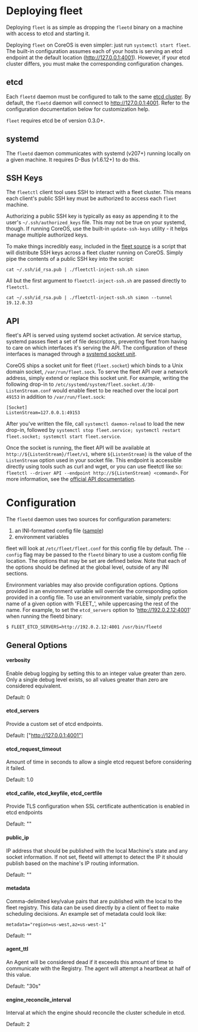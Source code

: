 # Deploying fleet

Deploying `fleet` is as simple as dropping the `fleetd` binary on a machine with access to etcd and starting it.

Deploying `fleet` on CoreOS is even simpler: just run `systemctl start fleet`. The built-in configuration assumes each of your hosts is serving an etcd endpoint at the default location (http://127.0.0.1:4001). However, if your etcd cluster differs, you must make the corresponding configuration changes.

## etcd

Each `fleetd` daemon must be configured to talk to the same [etcd cluster][etcd]. By default, the `fleetd` daemon will connect to http://127.0.0.1:4001. Refer to the configuration documentation below for customization help.

`fleet` requires etcd be of version 0.3.0+.

[etcd]: https://coreos.com/docs/cluster-management/setup/getting-started-with-etcd

## systemd

The `fleetd` daemon communicates with systemd (v207+) running locally on a given machine. It requires D-Bus (v1.6.12+) to do this.

## SSH Keys

The `fleetctl` client tool uses SSH to interact with a fleet cluster. This means each client's public SSH key must be authorized to access each `fleet` machine.

Authorizing a public SSH key is typically as easy as appending it to the user's `~/.ssh/authorized_keys` file. This may not be true on your systemd, though. If running CoreOS, use the built-in `update-ssh-keys` utility - it helps manage multiple authorized keys.

To make things incredibly easy, included in the [fleet source](../scripts/fleetctl-inject-ssh.sh) is a script that will distribute SSH keys across a fleet cluster running on CoreOS. Simply pipe the contents of a public SSH key into the script:

```
cat ~/.ssh/id_rsa.pub | ./fleetctl-inject-ssh.sh simon
```

All but the first argument to `fleetctl-inject-ssh.sh` are passed directly to `fleetctl`.

```
cat ~/.ssh/id_rsa.pub | ./fleetctl-inject-ssh.sh simon --tunnel 19.12.0.33
```

## API

fleet's API is served using systemd socket activation.
At service startup, systemd passes fleet a set of file descriptors, preventing fleet from having to care on which interfaces it's serving the API.
The configuration of these interfaces is managed through a [systemd socket unit][socket-unit].

[socket-unit]: http://www.freedesktop.org/software/systemd/man/systemd.socket.html

CoreOS ships a socket unit for fleet (`fleet.socket`) which binds to a Unix domain socket, `/var/run/fleet.sock`.
To serve the fleet API over a network address, simply extend or replace this socket unit.
For example, writing the following drop-in to `/etc/systemd/system/fleet.socket.d/30-ListenStream.conf` would enable fleet to be reached over the local port `49153` in addition to `/var/run/fleet.sock`:

```
[Socket]
ListenStream=127.0.0.1:49153
```

After you've written the file, call `systemctl daemon-reload` to load the new drop-in, followed by `systemctl stop fleet.service; systemctl restart fleet.socket; systemctl start fleet.service`.

Once the socket is running, the fleet API will be available at `http://${ListenStream}/fleet/v1`, where `${ListenStream}` is the value of the `ListenStream` option used in your socket file.
This endpoint is accessible directly using tools such as curl and wget, or you can use fleetctl like so: `fleetctl --driver API --endpoint http://${ListenStream} <command>`.
For more information, see the [official API documentation][api-doc].

[api-doc]: https://github.com/coreos/fleet/blob/master/Documentation/api-v1.md

# Configuration

The `fleetd` daemon uses two sources for configuration parameters:

1. an INI-formatted config file ([sample][config])
2. environment variables

[config]: https://github.com/coreos/fleet/blob/master/fleet.conf.sample

fleet will look at `/etc/fleet/fleet.conf` for this config file by default. The `--config` flag may be passed to the `fleetd` binary to use a custom config file location. The options that may be set are defined below. Note that each of the options should be defined at the global level, outside of any INI sections.

Environment variables may also provide configuration options. Options provided in an environment variable will override the corresponding option provided in a config file. To use an environment variable, simply prefix the name of a given option with 'FLEET_', while uppercasing the rest of the name. For example, to set the `etcd_servers` option to 'http://192.0.2.12:4001' when running the fleetd binary:

```
$ FLEET_ETCD_SERVERS=http://192.0.2.12:4001 /usr/bin/fleetd
```

## General Options

#### verbosity

Enable debug logging by setting this to an integer value greater than zero.
Only a single debug level exists, so all values greater than zero are considered equivalent.

Default: 0

#### etcd_servers

Provide a custom set of etcd endpoints.

Default: ["http://127.0.0.1:4001"]

#### etcd_request_timeout

Amount of time in seconds to allow a single etcd request before considering it failed.

Default: 1.0

#### etcd_cafile, etcd_keyfile, etcd_certfile 

Provide TLS configuration when SSL certificate authentication is enabled in etcd endpoints

Default: ""

#### public_ip

IP address that should be published with the local Machine's state and any socket information.
If not set, fleetd will attempt to detect the IP it should publish based on the machine's IP routing information.

Default: ""

#### metadata

Comma-delimited key/value pairs that are published with the local to the fleet registry. This data can be used directly by a client of fleet to make scheduling decisions. An example set of metadata could look like:  

	metadata="region=us-west,az=us-west-1"

Default: ""

#### agent_ttl

An Agent will be considered dead if it exceeds this amount of time to communicate with the Registry. The agent will attempt a heartbeat at half of this value.

Default: "30s"

#### engine_reconcile_interval

Interval at which the engine should reconcile the cluster schedule in etcd.

Default: 2
